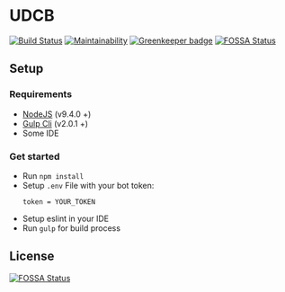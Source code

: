 # UDCB

[![Build Status](https://travis-ci.org/UDCBOT/bot.svg?branch=master)](https://travis-ci.org/UDCBOT/bot)
[![Maintainability](https://api.codeclimate.com/v1/badges/ff0607a84b566a99ff3a/maintainability)](https://codeclimate.com/github/UDCBOT/bot/maintainability) [![Greenkeeper badge](https://badges.greenkeeper.io/UDCBOT/bot.svg)](https://greenkeeper.io/)
[![FOSSA Status](https://app.fossa.io/api/projects/git%2Bgithub.com%2FUDCBOT%2Fbot.svg?type=shield)](https://app.fossa.io/projects/git%2Bgithub.com%2FUDCBOT%2Fbot?ref=badge_shield)

## Setup

### Requirements
* [NodeJS](https://nodejs.org/en/) (v9.4.0 +)
* [Gulp Cli](https://gulpjs.com/) (v2.0.1 +)
* Some IDE

### Get started
* Run `npm install`
* Setup `.env` File with your bot token:
    ```
    token = YOUR_TOKEN
    ```
* Setup eslint in your IDE
* Run `gulp` for build process


## License
[![FOSSA Status](https://app.fossa.io/api/projects/git%2Bgithub.com%2FUDCBOT%2Fbot.svg?type=large)](https://app.fossa.io/projects/git%2Bgithub.com%2FUDCBOT%2Fbot?ref=badge_large)